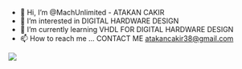 - 👋 Hi, I’m @MachUnlimited - ATAKAN CAKIR
- 👀 I’m interested in DIGITAL HARDWARE DESIGN
- 🌱 I’m currently learning VHDL FOR DIGITAL HARDWARE DESIGN
- 📫 How to reach me ... CONTACT ME atakancakir38@gmail.com 

<!---
MachUnlimited/MachUnlimited is a ✨ special ✨ repository because its `README.md` (this file) appears on your GitHub profile.
You can click the Preview link to take a look at your changes.
--->
<img src="https://github-readme-stats.vercel.app/api?username=MustafaBKLZ&&show_icons=true&title_color=ffffff&icon_color=bb2acf&text_color=daf7dc&bg_color=151515">
